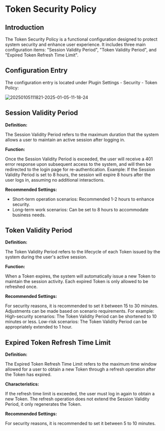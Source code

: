 # Token Security Policy

<PluginInfo name="auth"></PluginInfo>

## Introduction

The Token Security Policy is a functional configuration designed to protect system security and enhance user experience. It includes three main configuration items: "Session Validity Period", "Token Validity Period", and "Expired Token Refresh Time Limit".

## Configuration Entry

The configuration entry is located under Plugin Settings - Security - Token Policy:

![20250105111821-2025-01-05-11-18-24](https://static-docs.nocobase.com/20250105111821-2025-01-05-11-18-24.png)

## Session Validity Period

**Definition:**

The Session Validity Period refers to the maximum duration that the system allows a user to maintain an active session after logging in.

**Function:**

Once the Session Validity Period is exceeded, the user will receive a 401 error response upon subsequent access to the system, and will then be redirected to the login page for re-authentication.
Example:
If the Session Validity Period is set to 8 hours, the session will expire 8 hours after the user logs in, assuming no additional interactions.

**Recommended Settings:**

- Short-term operation scenarios: Recommended 1-2 hours to enhance security.
- Long-term work scenarios: Can be set to 8 hours to accommodate business needs.

## Token Validity Period

**Definition:**

The Token Validity Period refers to the lifecycle of each Token issued by the system during the user's active session.

**Function:**

When a Token expires, the system will automatically issue a new Token to maintain the session activity.
Each expired Token is only allowed to be refreshed once.

**Recommended Settings:**

For security reasons, it is recommended to set it between 15 to 30 minutes.
Adjustments can be made based on scenario requirements. For example:
High-security scenarios: The Token Validity Period can be shortened to 10 minutes or less.
Low-risk scenarios: The Token Validity Period can be appropriately extended to 1 hour.

## Expired Token Refresh Time Limit

**Definition:**

The Expired Token Refresh Time Limit refers to the maximum time window allowed for a user to obtain a new Token through a refresh operation after the Token has expired.

**Characteristics:**

If the refresh time limit is exceeded, the user must log in again to obtain a new Token.
The refresh operation does not extend the Session Validity Period, it only regenerates the Token.

**Recommended Settings:**

For security reasons, it is recommended to set it between 5 to 10 minutes.
